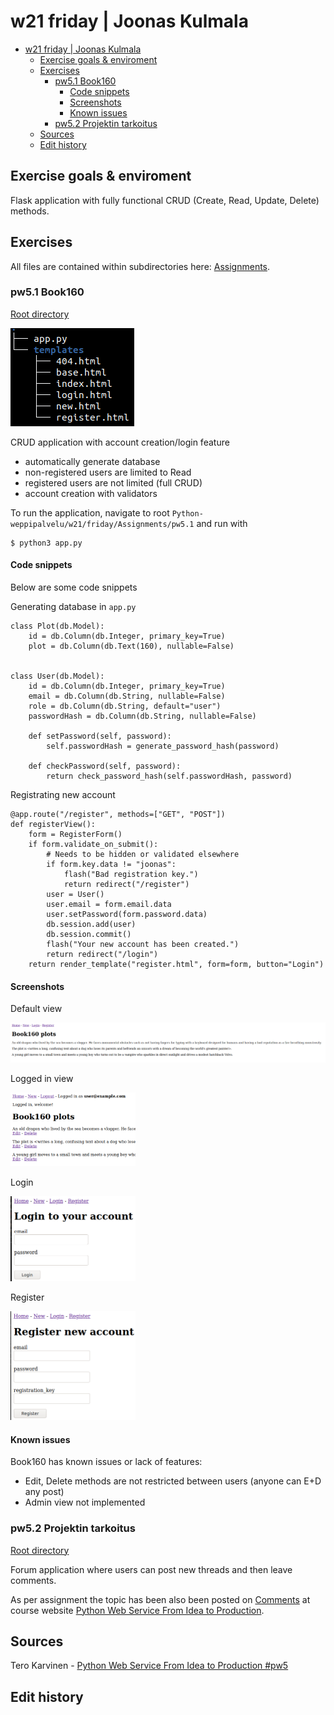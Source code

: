 # w21 friday | Joonas Kulmala

- [w21 friday | Joonas Kulmala](#w21-friday--joonas-kulmala)
  - [Exercise goals & enviroment](#exercise-goals--enviroment)
  - [Exercises](#exercises)
    - [pw5.1 Book160](#pw51-book160)
      - [Code snippets](#code-snippets)
      - [Screenshots](#screenshots)
      - [Known issues](#known-issues)
    - [pw5.2 Projektin tarkoitus](#pw52-projektin-tarkoitus)
  - [Sources](#sources)
  - [Edit history](#edit-history)

## Exercise goals & enviroment

Flask application with fully functional CRUD (Create, Read, Update, Delete) methods.

## Exercises

All files are contained within subdirectories here: [Assignments](https://github.com/JoonasKulmala/Python-weppipalvelu/tree/main/w21/fridat/Assignments).

### pw5.1 Book160

[Root directory](https://github.com/JoonasKulmala/Python-weppipalvelu/tree/main/w21/friday/Assignments/pw5.1)

![tree](Assignments/pw5.1/Resources/tree.png)

CRUD application with account creation/login feature
* automatically generate database
* non-registered users are limited to Read
* registered users are not limited (full CRUD)
* account creation with validators

To run the application, navigate to root `Python-weppipalvelu/w21/friday/Assignments/pw5.1` and run with

    $ python3 app.py

#### Code snippets

Below are some code snippets

Generating database in `app.py`
```
class Plot(db.Model):
    id = db.Column(db.Integer, primary_key=True)
    plot = db.Column(db.Text(160), nullable=False)


class User(db.Model):
    id = db.Column(db.Integer, primary_key=True)
    email = db.Column(db.String, nullable=False)
    role = db.Column(db.String, default="user")
    passwordHash = db.Column(db.String, nullable=False)

    def setPassword(self, password):
        self.passwordHash = generate_password_hash(password)

    def checkPassword(self, password):
        return check_password_hash(self.passwordHash, password)
```

Registrating new account
```
@app.route("/register", methods=["GET", "POST"])
def registerView():
    form = RegisterForm()
    if form.validate_on_submit():
        # Needs to be hidden or validated elsewhere
        if form.key.data != "joonas":
            flash("Bad registration key.")
            return redirect("/register")
        user = User()
        user.email = form.email.data
        user.setPassword(form.password.data)
        db.session.add(user)
        db.session.commit()
        flash("Your new account has been created.")
        return redirect("/login")
    return render_template("register.html", form=form, button="Login")
```

#### Screenshots

Default view

<img src="Resources/../Assignments/pw5.1/Resources/default_nologin.png" width="600">

Logged in view

<img src="Resources/../Assignments/pw5.1/Resources/loggedin.png" width="200">

Login

<img src="Resources/../Assignments/pw5.1/Resources/login.png" width="200">

Register

<img src="Resources/../Assignments/pw5.1/Resources/register.png" width="200">

#### Known issues

Book160 has known issues or lack of features:
* Edit, Delete methods are not restricted between users (anyone can E+D any post)
* Admin view not implemented

### pw5.2 Projektin tarkoitus

[Root directory](https://github.com/JoonasKulmala/Python-weppipalvelu/tree/main/w21/friday/Assignments/pw5.2)

Forum application where users can post new threads and then leave comments.

As per assignment the topic has been also been posted on [Comments](https://terokarvinen.com/2021/python-web-service-from-idea-to-production/#comments) at course website [Python Web Service From Idea to Production](https://terokarvinen.com/2021/python-web-service-from-idea-to-production/).

## Sources

Tero Karvinen - [Python Web Service From Idea to Production #pw5](https://terokarvinen.com/2021/python-web-service-from-idea-to-production/#pw5-users---kayttajat-ja-salasanat)

## Edit history
